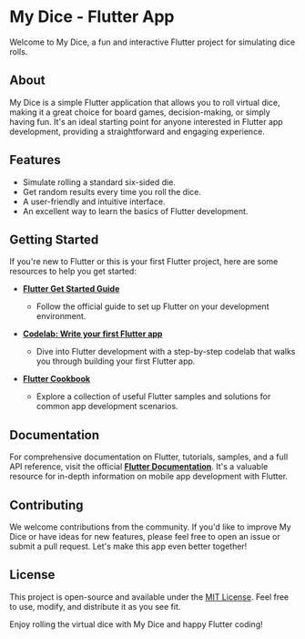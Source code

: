 # My Dice - Flutter App

Welcome to My Dice, a fun and interactive Flutter project for simulating dice rolls.

## About

My Dice is a simple Flutter application that allows you to roll virtual dice, making it a great choice for board games, decision-making, or simply having fun. It's an ideal starting point for anyone interested in Flutter app development, providing a straightforward and engaging experience.

## Features

- Simulate rolling a standard six-sided die.
- Get random results every time you roll the dice.
- A user-friendly and intuitive interface.
- An excellent way to learn the basics of Flutter development.

## Getting Started

If you're new to Flutter or this is your first Flutter project, here are some resources to help you get started:

- [**Flutter Get Started Guide**](https://flutter.dev/docs/get-started)
  - Follow the official guide to set up Flutter on your development environment.

- [**Codelab: Write your first Flutter app**](https://flutter.dev/docs/get-started/codelab)
  - Dive into Flutter development with a step-by-step codelab that walks you through building your first Flutter app.

- [**Flutter Cookbook**](https://flutter.dev/docs/cookbook)
  - Explore a collection of useful Flutter samples and solutions for common app development scenarios.

## Documentation

For comprehensive documentation on Flutter, tutorials, samples, and a full API reference, visit the official [**Flutter Documentation**](https://flutter.dev/docs). It's a valuable resource for in-depth information on mobile app development with Flutter.

## Contributing

We welcome contributions from the community. If you'd like to improve My Dice or have ideas for new features, please feel free to open an issue or submit a pull request. Let's make this app even better together!

## License

This project is open-source and available under the [MIT License](LICENSE). Feel free to use, modify, and distribute it as you see fit.

Enjoy rolling the virtual dice with My Dice and happy Flutter coding!
